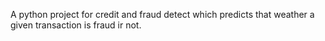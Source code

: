 A python project for credit and fraud detect which predicts that weather a given transaction is fraud ir not.

